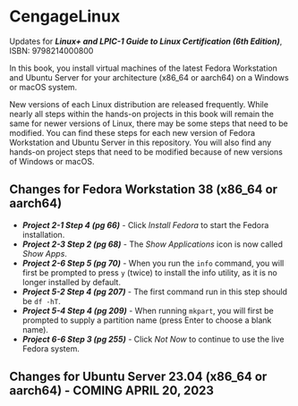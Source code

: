# CengageLinux
Updates for ***Linux+ and LPIC-1 Guide to Linux Certification (6th Edition)***, ISBN: 9798214000800

In this book, you install virtual machines of the latest Fedora Workstation and Ubuntu Server for your architecture (x86_64 or aarch64) on a Windows or macOS system.

New versions of each Linux distribution are released frequently. While nearly all steps within the hands-on projects in this book will remain the same for newer versions of Linux, there may be some steps that need to be modified. You can find these steps for each new version of Fedora Workstation and Ubuntu Server in this repository. You will also find any hands-on project steps that need to be modified because of new versions of Windows or macOS.

## Changes for Fedora Workstation 38 (x86_64 or aarch64) 
- ***Project 2-1 Step 4 (pg 66)*** - Click *Install Fedora* to start the Fedora installation.
- ***Project 2-3 Step 2 (pg 68)*** - The *Show Applications* icon is now called *Show Apps*.
- ***Project 2-6 Step 5 (pg 70)*** - When you run the `info` command, you will first be prompted to press `y` (twice) to install the info utility, as it is no longer installed by default. 
- ***Project 5-2 Step 4 (pg 207)*** - The first command run in this step should be `df -hT`. 
- ***Project 5-4 Step 4 (pg 209)*** - When running `mkpart`, you will first be prompted to supply a partition name (press Enter to choose a blank name).
- ***Project 6-6 Step 3 (pg 255)*** - Click *Not Now* to continue to use the live Fedora system.

## Changes for Ubuntu Server 23.04 (x86_64 or aarch64) - COMING APRIL 20, 2023
